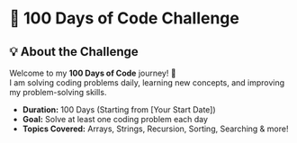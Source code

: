 # 🚀 100 Days of Code Challenge  

## 💡 About the Challenge  
Welcome to my **100 Days of Code** journey! 🚀  
I am solving coding problems daily, learning new concepts, and improving my problem-solving skills.  

- **Duration:** 100 Days (Starting from [Your Start Date])  
- **Goal:** Solve at least one coding problem each day  
- **Topics Covered:** Arrays, Strings, Recursion, Sorting, Searching & more!